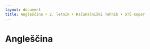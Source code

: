 ```yaml
---
layout: document
title: Angleščina • 2. letnik • Računalniški Tehnik • STŠ Koper
---
```


# Angleščina
